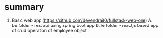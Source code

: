 # summary
1.	Basic web app (https://github.com/devendra80/fullstack-web-one)
	A.	be folder - rest api using spring boot app
	B.  fe folder - reactjs based app of crud operation of employee object
